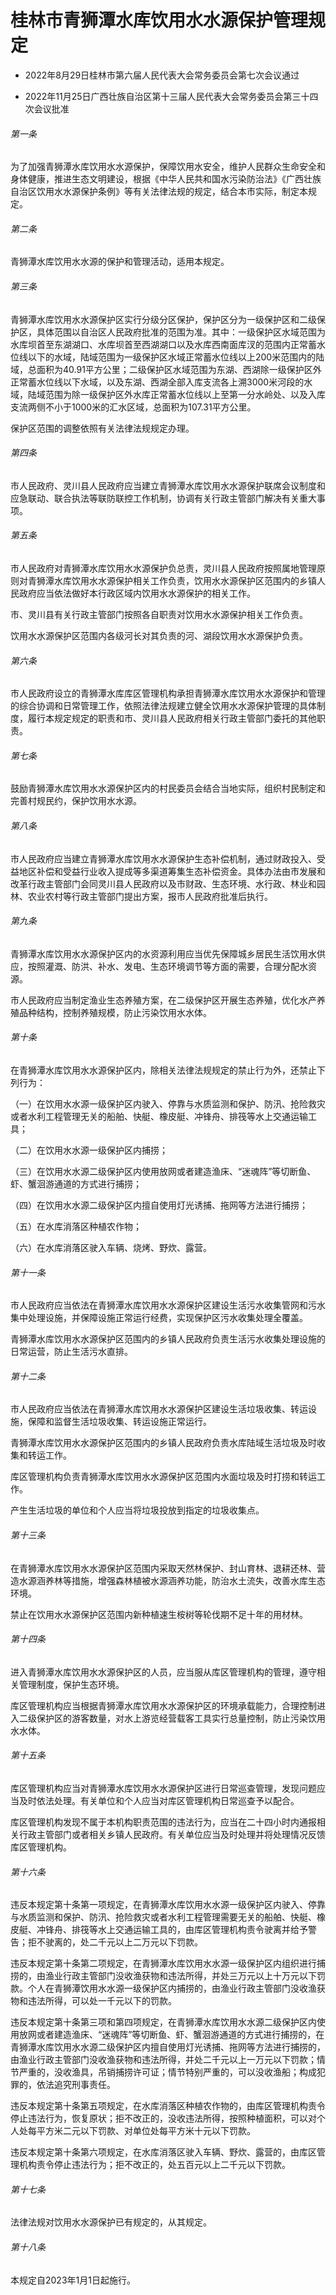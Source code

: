 # 桂林市青狮潭水库饮用水水源保护管理规定

- 2022年8月29日桂林市第六届人民代表大会常务委员会第七次会议通过

- 2022年11月25日广西壮族自治区第十三届人民代表大会常务委员会第三十四次会议批准

<!-- INFO END -->

###### 第一条

为了加强青狮潭水库饮用水水源保护，保障饮用水安全，维护人民群众生命安全和身体健康，推进生态文明建设，根据《中华人民共和国水污染防治法》《广西壮族自治区饮用水水源保护条例》等有关法律法规的规定，结合本市实际，制定本规定。

###### 第二条

青狮潭水库饮用水水源的保护和管理活动，适用本规定。

###### 第三条

青狮潭水库饮用水水源保护区实行分级分区保护，保护区分为一级保护区和二级保护区，具体范围以自治区人民政府批准的范围为准。其中：一级保护区水域范围为水库坝首至东湖湖口、水库坝首至西湖湖口以及水库西南面库汊的范围内正常蓄水位线以下的水域，陆域范围为一级保护区水域正常蓄水位线以上200米范围内的陆域，总面积为40.91平方公里；二级保护区水域范围为东湖、西湖除一级保护区外正常蓄水位线以下水域，以及东湖、西湖全部入库支流各上溯3000米河段的水域，陆域范围为除一级保护区外水库正常蓄水位线以上至第一分水岭处、以及入库支流两侧不小于1000米的汇水区域，总面积为107.31平方公里。

保护区范围的调整依照有关法律法规规定办理。

###### 第四条

市人民政府、灵川县人民政府应当建立青狮潭水库饮用水水源保护联席会议制度和应急联动、联合执法等联防联控工作机制，协调有关行政主管部门解决有关重大事项。

###### 第五条

市人民政府对青狮潭水库饮用水水源保护负总责，灵川县人民政府按照属地管理原则对青狮潭水库饮用水水源保护相关工作负责，饮用水水源保护区范围内的乡镇人民政府应当依法做好本行政区域内饮用水水源保护的相关工作。

市、灵川县有关行政主管部门按照各自职责对饮用水水源保护相关工作负责。

饮用水水源保护区范围内各级河长对其负责的河、湖段饮用水水源保护负责。

###### 第六条

市人民政府设立的青狮潭水库库区管理机构承担青狮潭水库饮用水水源保护和管理的综合协调和日常管理工作，依照法律法规建立健全饮用水水源保护管理的具体制度，履行本规定规定的职责和市、灵川县人民政府相关行政主管部门委托的其他职责。

###### 第七条

鼓励青狮潭水库饮用水水源保护区内的村民委员会结合当地实际，组织村民制定和完善村规民约，保护饮用水水源。

###### 第八条

市人民政府应当建立青狮潭水库饮用水水源保护生态补偿机制，通过财政投入、受益地区补偿和受益行业收入提成等多渠道筹集生态补偿资金。具体办法由市发展和改革行政主管部门会同灵川县人民政府以及市财政、生态环境、水行政、林业和园林、农业农村等行政主管部门提出方案，报市人民政府批准后执行。

###### 第九条

青狮潭水库饮用水水源保护区内的水资源利用应当优先保障城乡居民生活饮用水供应，按照灌溉、防洪、补水、发电、生态环境调节等方面的需要，合理分配水资源。

市人民政府应当制定渔业生态养殖方案，在二级保护区开展生态养殖，优化水产养殖品种结构，控制养殖规模，防止污染饮用水水体。

###### 第十条

在青狮潭水库饮用水水源保护区内，除相关法律法规规定的禁止行为外，还禁止下列行为：

（一）在饮用水水源一级保护区内驶入、停靠与水质监测和保护、防汛、抢险救灾或者水利工程管理无关的船舶、快艇、橡皮艇、冲锋舟、排筏等水上交通运输工具；

（二）在饮用水水源一级保护区内捕捞；

（三）在饮用水水源二级保护区内使用放网或者建造渔床、“迷魂阵”等切断鱼、虾、蟹洄游通道的方式进行捕捞；

（四）在饮用水水源二级保护区内擅自使用灯光诱捕、拖网等方法进行捕捞；

（五）在水库消落区种植农作物；

（六）在水库消落区驶入车辆、烧烤、野炊、露营。

###### 第十一条

市人民政府应当依法在青狮潭水库饮用水水源保护区建设生活污水收集管网和污水集中处理设施，并保障设施正常运行经费，实现保护区污水收集处理全覆盖。

青狮潭水库饮用水水源保护区范围内的乡镇人民政府负责生活污水收集处理设施的日常运营，防止生活污水直排。

###### 第十二条

市人民政府应当依法在青狮潭水库饮用水水源保护区建设生活垃圾收集、转运设施，保障和监督生活垃圾收集、转运设施正常运行。

青狮潭水库饮用水水源保护区范围内的乡镇人民政府负责水库陆域生活垃圾及时收集和转运工作。

库区管理机构负责青狮潭水库饮用水水源保护区范围内水面垃圾及时打捞和转运工作。

产生生活垃圾的单位和个人应当将垃圾投放到指定的垃圾收集点。

###### 第十三条

在青狮潭水库饮用水水源保护区范围内采取天然林保护、封山育林、退耕还林、营造水源涵养林等措施，增强森林植被水源涵养功能，防治水土流失，改善水库生态环境。

禁止在饮用水水源保护区范围内新种植速生桉树等轮伐期不足十年的用材林。

###### 第十四条

进入青狮潭水库饮用水水源保护区的人员，应当服从库区管理机构的管理，遵守相关管理制度，保护生态环境。

库区管理机构应当根据青狮潭水库饮用水水源保护区的环境承载能力，合理控制进入二级保护区的游客数量，对水上游览经营载客工具实行总量控制，防止污染饮用水水体。

###### 第十五条

库区管理机构应当对青狮潭水库饮用水水源保护区进行日常巡查管理，发现问题应当及时依法处理。有关单位和个人应当对库区管理机构日常巡查予以配合。

库区管理机构发现不属于本机构职责范围的违法行为，应当在二十四小时内通报相关行政主管部门或者相关乡镇人民政府。有关单位应当及时处理并将处理情况反馈库区管理机构。

###### 第十六条

违反本规定第十条第一项规定，在青狮潭水库饮用水水源一级保护区内驶入、停靠与水质监测和保护、防汛、抢险救灾或者水利工程管理需要无关的船舶、快艇、橡皮艇、冲锋舟、排筏等水上交通运输工具的，由库区管理机构责令驶离并给予警告；拒不驶离的，处二千元以上二万元以下罚款。

违反本规定第十条第二项规定，在青狮潭水库饮用水水源一级保护区内组织进行捕捞的，由渔业行政主管部门没收渔获物和违法所得，并处三万元以上十万元以下罚款。个人在青狮潭饮用水水源一级保护区内捕捞的，由渔业行政主管部门没收渔获物和违法所得，可以处一千元以下的罚款。

违反本规定第十条第三项和第四项规定，在青狮潭水库饮用水水源二级保护区内使用放网或者建造渔床、“迷魂阵”等切断鱼、虾、蟹洄游通道的方式进行捕捞的，在青狮潭水库饮用水水源二级保护区内擅自使用灯光诱捕、拖网等方法进行捕捞的，由渔业行政主管部门没收渔获物和违法所得，并处二千元以上一万元以下罚款；情节严重的，没收渔具，吊销捕捞许可证；情节特别严重的，可以没收渔船；构成犯罪的，依法追究刑事责任。

违反本规定第十条第五项规定，在水库消落区种植农作物的，由库区管理机构责令停止违法行为，恢复原状；拒不改正的，没收违法所得，按照种植面积，可以对个人处每平方米二元以下罚款、对单位处每平方米十元以下罚款。

违反本规定第十条第六项规定，在水库消落区驶入车辆、野炊、露营的，由库区管理机构责令停止违法行为；拒不改正的，处五百元以上二千元以下罚款。

###### 第十七条

法律法规对饮用水水源保护已有规定的，从其规定。

###### 第十八条

本规定自2023年1月1日起施行。
